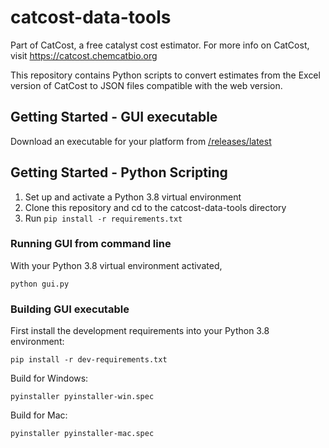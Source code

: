 # catcost-data-tools

Part of CatCost, a free catalyst cost estimator. For more info on CatCost, visit https://catcost.chemcatbio.org

This repository contains Python scripts to convert estimates from the Excel version of CatCost to JSON files compatible with the web version.

## Getting Started - GUI executable

Download an executable for your platform from [/releases/latest](https://github.com/NREL/catcost-data-tools/releases/latest)

## Getting Started - Python Scripting

1. Set up and activate a Python 3.8 virtual environment
2. Clone this repository and cd to the catcost-data-tools directory
3. Run `pip install -r requirements.txt`

### Running GUI from command line

With your Python 3.8 virtual environment activated,

`python gui.py`

### Building GUI executable

First install the development requirements into your Python 3.8 environment:

`pip install -r dev-requirements.txt`

Build for Windows:

`pyinstaller pyinstaller-win.spec`

Build for Mac:

`pyinstaller pyinstaller-mac.spec`
